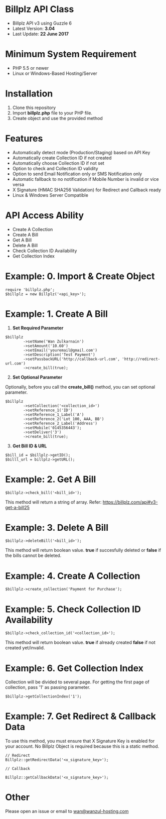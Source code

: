 # Billplz API Class

- Billplz API v3 using Guzzle 6 <br>
- Latest Version: **3.04** <br>
- Last Update: **22 June 2017**

# Minimum System Requirement
- PHP 5.5 or newer
- Linux or Windows-Based Hosting/Server

# Installation

1. Clone this repository
2. Import **billplz.php** file to your PHP file.
3. Create object and use the provided method

# Features

- Automatically detect mode (Production/Staging) based on API Key
- Automatically create Collection ID if not created
- Automatically choose Collection ID if not set
- Option to check and Collection ID validity
- Option to send Email Notification only or SMS Notification only
- Automatic fallback to no notification if Mobile Number is invalid or vice versa
- X Signature (HMAC SHA256 Validation) for Redirect and Callback ready
- Linux & Windows Server Compatible

# API Access Ability

- Create A Collection
- Create A Bill
- Get A Bill
- Delete A Bill
- Check Collection ID Availability
- Get Collection Index

# Example: 0. Import & Create Object

```
require 'billplz.php';
$billplz = new Billplz('<api_key>');
```

# Example: 1. Create A Bill

1. **Set Required Parameter**

```
$billplz
        ->setName('Wan Zulkarnain')
        ->setAmount('10.60')
        ->setEmail('youremail@gmail.com')
        ->setDescription('Test Payment')
        ->setPassbackURL('http://callback-url.com', 'http://redirect-url.com')
        ->create_bill(true);
```

2. **Set Optional Parameter**

Optionally, before you call the **create_bill()** method, you can set optional parameter. 

```
$billplz
        ->setCollection('<collection_id>')
        ->setReference_1('ID')
        ->setReference_1_Label('A')
        ->setReference_2('Lot 100, AAA, BB')
        ->setReference_2_Label('Address')
        ->setMobile('0145356443');
        ->setDeliver('3')
        ->create_bill(true);
```

3. **Get Bill ID & URL**

```
$bill_id = $billplz->getID();
$billl_url = billplz->getURL();
```

# Example: 2. Get A Bill

```
$billplz->check_bill('<bill_id>');
```
This method will return a string of array. Refer: https://billplz.com/api#v3-get-a-bill25

# Example: 3. Delete A Bill

```
$billplz->deleteBill('<bill_id>');
```
This method will return boolean value. **true** if succesfully deleted or **false** if the bills cannot be deleted.

# Example: 4. Create A Collection

```
$billplz->create_collection('Payment for Purchase');
```

# Example: 5. Check Collection ID Availability

```
$billplz->check_collection_id('<collection_id>');
```
This method will return boolean value. **true** if already created **false** if not created yet/invalid.

# Example: 6. Get Collection Index

Collection will be divided to several page. For getting the first page of collection, pass '1' as passing parameter.

```
$billplz->getCollectionIndex('1');
```

# Example: 7. Get Redirect & Callback Data

To use this method, you must ensure that X Signature Key is enabled for your account. No Billplz Object is required because this is a static method.

```
// Redirect
Billplz::getRedirectData('<x_signature_key>');

// Callback

Billplz::getCallbackData('<x_signature_key>');
```

# Other

Please open an issue or email to wan@wanzul-hosting.com
